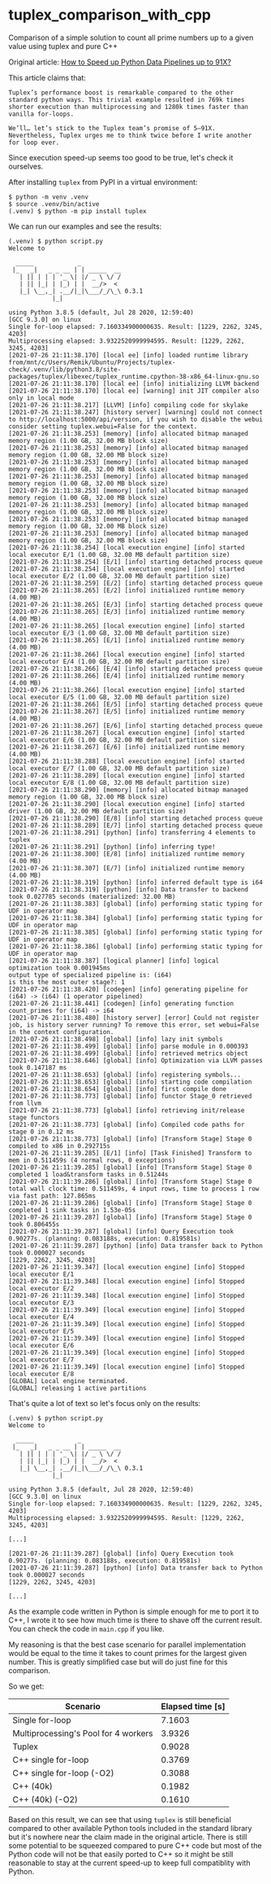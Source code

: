 # tuplex_comparison_with_cpp
Comparison of a simple solution to count all prime numbers up to a given value using tuplex and pure C++

Original article: [How to Speed up Python Data Pipelines up to 91X?](https://towardsdatascience.com/how-to-speed-up-python-data-pipelines-up-to-91x-80d7accfe7ec)

This article claims that:

```
Tuplex’s performance boost is remarkable compared to the other standard python ways. This trivial example resulted in 769k times shorter execution than multiprocessing and 1280k times faster than vanilla for-loops.

We’ll… let’s stick to the Tuplex team’s promise of 5–91X. Nevertheless, Tuplex urges me to think twice before I write another for loop ever.
```

Since execution speed-up seems too good to be true, let's check it ourselves.

After installing `tuplex` from PyPI in a virtual environment:
```
$ python -m venv .venv
$ source .venv/bin/active
(.venv) $ python -m pip install tuplex
```

We can run our examples and see the results:
```
(.venv) $ python script.py 
Welcome to

  _____            _
 |_   _|   _ _ __ | | _____  __
   | || | | | '_ \| |/ _ \ \/ /
   | || |_| | |_) | |  __/>  <
   |_| \__,_| .__/|_|\___/_/\_\ 0.3.1
            |_|
    
using Python 3.8.5 (default, Jul 28 2020, 12:59:40) 
[GCC 9.3.0] on linux
Single for-loop elapsed: 7.160334900000635. Result: [1229, 2262, 3245, 4203]
Multiprocessing elapsed: 3.9322520999994595. Result: [1229, 2262, 3245, 4203]
[2021-07-26 21:11:38.170] [local ee] [info] loaded runtime library from/mnt/c/Users/Remik/Ubuntu/Projects/tuplex-check/.venv/lib/python3.8/site-packages/tuplex/libexec/tuplex_runtime.cpython-38-x86_64-linux-gnu.so
[2021-07-26 21:11:38.170] [local ee] [info] initializing LLVM backend
[2021-07-26 21:11:38.170] [local ee] [warning] init JIT compiler also only in local mode
[2021-07-26 21:11:38.217] [LLVM] [info] compiling code for skylake
[2021-07-26 21:11:38.247] [history server] [warning] could not connect to http://localhost:5000/api/version, if you wish to disable the webui consider setting tuplex.webui=False for the context.
[2021-07-26 21:11:38.253] [memory] [info] allocated bitmap managed memory region (1.00 GB, 32.00 MB block size)
[2021-07-26 21:11:38.253] [memory] [info] allocated bitmap managed memory region (1.00 GB, 32.00 MB block size)
[2021-07-26 21:11:38.253] [memory] [info] allocated bitmap managed memory region (1.00 GB, 32.00 MB block size)
[2021-07-26 21:11:38.253] [memory] [info] allocated bitmap managed memory region (1.00 GB, 32.00 MB block size)
[2021-07-26 21:11:38.253] [memory] [info] allocated bitmap managed memory region (1.00 GB, 32.00 MB block size)
[2021-07-26 21:11:38.253] [memory] [info] allocated bitmap managed memory region (1.00 GB, 32.00 MB block size)
[2021-07-26 21:11:38.253] [memory] [info] allocated bitmap managed memory region (1.00 GB, 32.00 MB block size)
[2021-07-26 21:11:38.253] [memory] [info] allocated bitmap managed memory region (1.00 GB, 32.00 MB block size)
[2021-07-26 21:11:38.254] [local execution engine] [info] started local executor E/1 (1.00 GB, 32.00 MB default partition size)
[2021-07-26 21:11:38.254] [E/1] [info] starting detached process queue
[2021-07-26 21:11:38.254] [local execution engine] [info] started local executor E/2 (1.00 GB, 32.00 MB default partition size)
[2021-07-26 21:11:38.259] [E/2] [info] starting detached process queue
[2021-07-26 21:11:38.265] [E/2] [info] initialized runtime memory (4.00 MB)
[2021-07-26 21:11:38.265] [E/3] [info] starting detached process queue
[2021-07-26 21:11:38.265] [E/3] [info] initialized runtime memory (4.00 MB)
[2021-07-26 21:11:38.265] [local execution engine] [info] started local executor E/3 (1.00 GB, 32.00 MB default partition size)
[2021-07-26 21:11:38.265] [E/1] [info] initialized runtime memory (4.00 MB)
[2021-07-26 21:11:38.266] [local execution engine] [info] started local executor E/4 (1.00 GB, 32.00 MB default partition size)
[2021-07-26 21:11:38.266] [E/4] [info] starting detached process queue
[2021-07-26 21:11:38.266] [E/4] [info] initialized runtime memory (4.00 MB)
[2021-07-26 21:11:38.266] [local execution engine] [info] started local executor E/5 (1.00 GB, 32.00 MB default partition size)
[2021-07-26 21:11:38.266] [E/5] [info] starting detached process queue
[2021-07-26 21:11:38.267] [E/5] [info] initialized runtime memory (4.00 MB)
[2021-07-26 21:11:38.267] [E/6] [info] starting detached process queue
[2021-07-26 21:11:38.267] [local execution engine] [info] started local executor E/6 (1.00 GB, 32.00 MB default partition size)
[2021-07-26 21:11:38.267] [E/6] [info] initialized runtime memory (4.00 MB)
[2021-07-26 21:11:38.288] [local execution engine] [info] started local executor E/7 (1.00 GB, 32.00 MB default partition size)
[2021-07-26 21:11:38.289] [local execution engine] [info] started local executor E/8 (1.00 GB, 32.00 MB default partition size)
[2021-07-26 21:11:38.290] [memory] [info] allocated bitmap managed memory region (1.00 GB, 32.00 MB block size)
[2021-07-26 21:11:38.290] [local execution engine] [info] started driver (1.00 GB, 32.00 MB default partition size)
[2021-07-26 21:11:38.290] [E/8] [info] starting detached process queue
[2021-07-26 21:11:38.289] [E/7] [info] starting detached process queue
[2021-07-26 21:11:38.291] [python] [info] transferring 4 elements to tuplex
[2021-07-26 21:11:38.291] [python] [info] inferring type!
[2021-07-26 21:11:38.300] [E/8] [info] initialized runtime memory (4.00 MB)
[2021-07-26 21:11:38.307] [E/7] [info] initialized runtime memory (4.00 MB)
[2021-07-26 21:11:38.319] [python] [info] inferred default type is i64
[2021-07-26 21:11:38.319] [python] [info] Data transfer to backend took 0.027785 seconds (materialized: 32.00 MB)
[2021-07-26 21:11:38.383] [global] [info] performing static typing for UDF in operator map
[2021-07-26 21:11:38.384] [global] [info] performing static typing for UDF in operator map
[2021-07-26 21:11:38.385] [global] [info] performing static typing for UDF in operator map
[2021-07-26 21:11:38.386] [global] [info] performing static typing for UDF in operator map
[2021-07-26 21:11:38.387] [logical planner] [info] logical optimization took 0.001945ms
output type of specialized pipeline is: (i64)
is this the most outer stage?: 1
[2021-07-26 21:11:38.420] [codegen] [info] generating pipeline for (i64) -> (i64) (1 operator pipelined)
[2021-07-26 21:11:38.441] [codegen] [info] generating function count_primes for (i64) -> i64
[2021-07-26 21:11:38.480] [history server] [error] Could not register job, is history server running? To remove this error, set webui=False in the context configuration.
[2021-07-26 21:11:38.498] [global] [info] lazy init symbols
[2021-07-26 21:11:38.499] [global] [info] parse module in 0.000393
[2021-07-26 21:11:38.499] [global] [info] retrieved metrics object
[2021-07-26 21:11:38.646] [global] [info] Optimization via LLVM passes took 0.147187 ms
[2021-07-26 21:11:38.653] [global] [info] registering symbols...
[2021-07-26 21:11:38.653] [global] [info] starting code compilation
[2021-07-26 21:11:38.654] [global] [info] first compile done
[2021-07-26 21:11:38.773] [global] [info] functor Stage_0 retrieved from llvm
[2021-07-26 21:11:38.773] [global] [info] retrieving init/release stage functors
[2021-07-26 21:11:38.773] [global] [info] Compiled code paths for stage 0 in 0.12 ms
[2021-07-26 21:11:38.773] [global] [info] [Transform Stage] Stage 0 compiled to x86 in 0.292715s
[2021-07-26 21:11:39.285] [E/1] [info] [Task Finished] Transform to mem in 0.511459s (4 normal rows, 0 exceptions)
[2021-07-26 21:11:39.285] [global] [info] [Transform Stage] Stage 0 completed 1 load&transform tasks in 0.51244s
[2021-07-26 21:11:39.286] [global] [info] [Transform Stage] Stage 0 total wall clock time: 0.511459s, 4 input rows, time to process 1 row via fast path: 127.865ms
[2021-07-26 21:11:39.286] [global] [info] [Transform Stage] Stage 0 completed 1 sink tasks in 1.53e-05s
[2021-07-26 21:11:39.287] [global] [info] [Transform Stage] Stage 0 took 0.806455s
[2021-07-26 21:11:39.287] [global] [info] Query Execution took 0.90277s. (planning: 0.083188s, execution: 0.819581s)
[2021-07-26 21:11:39.287] [python] [info] Data transfer back to Python took 0.000027 seconds
[1229, 2262, 3245, 4203]
[2021-07-26 21:11:39.347] [local execution engine] [info] Stopped local executor E/1
[2021-07-26 21:11:39.348] [local execution engine] [info] Stopped local executor E/2
[2021-07-26 21:11:39.348] [local execution engine] [info] Stopped local executor E/3
[2021-07-26 21:11:39.349] [local execution engine] [info] Stopped local executor E/4
[2021-07-26 21:11:39.349] [local execution engine] [info] Stopped local executor E/5
[2021-07-26 21:11:39.349] [local execution engine] [info] Stopped local executor E/6
[2021-07-26 21:11:39.349] [local execution engine] [info] Stopped local executor E/7
[2021-07-26 21:11:39.349] [local execution engine] [info] Stopped local executor E/8
[GLOBAL] Local engine terminated.
[GLOBAL] releasing 1 active partitions
```

That's quite a lot of text so let's focus only on the results:
```
(.venv) $ python script.py 
Welcome to

  _____            _
 |_   _|   _ _ __ | | _____  __
   | || | | | '_ \| |/ _ \ \/ /
   | || |_| | |_) | |  __/>  <
   |_| \__,_| .__/|_|\___/_/\_\ 0.3.1
            |_|
    
using Python 3.8.5 (default, Jul 28 2020, 12:59:40) 
[GCC 9.3.0] on linux
Single for-loop elapsed: 7.160334900000635. Result: [1229, 2262, 3245, 4203]
Multiprocessing elapsed: 3.9322520999994595. Result: [1229, 2262, 3245, 4203]

[...]

[2021-07-26 21:11:39.287] [global] [info] Query Execution took 0.90277s. (planning: 0.083188s, execution: 0.819581s)
[2021-07-26 21:11:39.287] [python] [info] Data transfer back to Python took 0.000027 seconds
[1229, 2262, 3245, 4203]

[...]

```

As the example code written in Python is simple enough for me to port it to C++, I wrote it to see how much time is there to shave off the current result. You can check the code in `main.cpp` if you like.

My reasoning is that the best case scenario for parallel implementation would be equal to the time it takes to count primes for the largest given number. This is greatly simplified case but will do just fine for this comparison.

So we get:

| Scenario | Elapsed time [s] |
| -------- | ---------------- |
| Single for-loop | 7.1603 |
| Multiprocessing's Pool for 4 workers | 3.9326 |
| Tuplex | 0.9028 |
| C++ single for-loop | 0.3769 |
| C++ single for-loop (-O2) | 0.3088 |
| C++ (40k) | 0.1982 |
| C++ (40k) (-O2) | 0.1610 |

Based on this result, we can see that using `tuplex` is still beneficial compared to other available Python tools included in the standard library but it's nowhere near the claim made in the original article. There is still some potential to be squeezed compared to pure C++ code but most of the Python code will not be that easily ported to C++ so it might be still reasonable to stay at the current speed-up to keep full compatiblity with Python.
